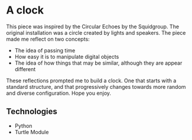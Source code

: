# A clock

This piece was inspired by the  Circular Echoes by the Squidgroup. The original installation was a circle created by lights and speakers. The piece made me reflect on two concepts:

* The idea of passing time
* How easy it is to manipulate digital objects
* The idea of how things that may be similar, although they are appear different

These reflections prompted me to build a clock. One that starts with a standard structure, and that progressively changes towards more random and diverse configuration. Hope you enjoy.

## Technologies

* Python
* Turtle Module